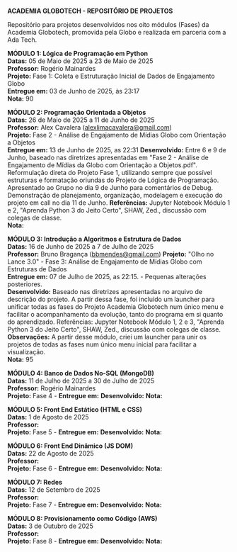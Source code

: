 **ACADEMIA GLOBOTECH - REPOSITÓRIO DE PROJETOS**  

Repositório para projetos desenvolvidos nos oito módulos (Fases) da Academia Globotech, promovida pela Globo e realizada em parceria com a Ada Tech.

**MÓDULO 1: Lógica de Programação em Python**  
**Datas:** 05 de Maio de 2025 a 23 de Maio de 2025  
**Professor:** Rogério Mainardes  
**Projeto:** Fase 1: Coleta e Estruturação Inicial de Dados de Engajamento Globo  
**Entregue em:** 03 de Junho de 2025, às 23:17  
**Nota:** 90

**MÓDULO 2: Programação Orientada a Objetos**  
**Datas:** 26 de Maio de 2025 a 11 de Junho de 2025  
**Professor:** Alex Cavalera (alexlimacavalera@gmail.com)  
**Projeto:** Fase 2 - Análise de Engajamento de Mídias Globo com Orientação a Objetos  
**Entregue em:** 13 de Junho de 2025, as 22:31
**Desenvolvido:** Entre 6 e 9 de Junho, baseado nas diretrizes apresentadas em "Fase 2 - Análise de Engajamento de Mídias da Globo com Orientação a Objetos.pdf". Reformulação direta do Projeto Fase 1, utilizando sempre que possível estruturas e formatação oriundas do Projeto de Lógica de Programação. Apresentado ao Grupo no dia 9 de Junho para comentários de Debug. Demonstração de planejamento, organização, modelagem e execução do projeto em call no dia 11 de Junho. **Referências:** Jupyter Notebook Módulo 1 e 2, "Aprenda Python 3 do Jeito Certo", SHAW, Zed., discussão com colegas de classe.  
**Nota:**

**MÓDULO 3: Introdução a Algoritmos e Estrutura de Dados**  
**Datas:** 16 de Junho de 2025 a 7 de Julho de 2025  
**Professor:** Bruno Bragança (bbmendes@gmail.com) 
**Projeto:** "Olho no Lance 3.0" - Fase 3: Análise de Engajamento de Mídias Globo com Estruturas de Dados   
**Entregue em:** 07 de Julho de 2025, as 22:15. - Pequenas alterações posteriores.   
**Desenvolvido:** Baseado nas diretrizes apresentadas no arquivo de descrição do projeto. A partir dessa fase, foi incluído um launcher para unificar todas as fases do Projeto Academia Globotech num único menu e facilitar o acompanhamento da evolução, tanto do programa em si quanto do aprendizado. Referências: Jupyter Notebook Módulo 1, 2 e 3, "Aprenda Python 3 do Jeito Certo", SHAW, Zed., discussão com colegas de classe.   
**Observações:** A partir desse módulo, criei um launcher para unir os projetos de todas as fases num único menu inicial para facilitar a visualização.  
**Nota:** 95

**MÓDULO 4: Banco de Dados No-SQL (MongoDB)**  
**Datas:** 11 de Julho de 2025 a 30 de Julho de 2025  
**Professor:** Rogério Mainardes  
**Projeto:** Fase 4 - 
**Entregue em:** 
**Desenvolvido:** 
**Nota:**

**MÓDULO 5: Front End Estático (HTML e CSS)**  
**Datas:** 1 de Agosto de 2025  
**Professor:**  
**Projeto:** Fase 5 - 
**Entregue em:** 
**Desenvolvido:** 
**Nota:**

**MÓDULO 6: Front End Dinâmico (JS DOM)**  
**Datas:** 22 de Agosto de 2025  
**Professor:**  
**Projeto:** Fase 6 - 
**Entregue em:** 
**Desenvolvido:** 
**Nota:**

**MÓDULO 7: Redes**  
**Datas:** 12 de Setembro de 2025  
**Professor:**  
**Projeto:** Fase 7 - 
**Entregue em:** 
**Desenvolvido:** 
**Nota:**

**MÓDULO 8: Provisionamento como Código (AWS)**  
**Datas:** 3 de Outubro de 2025  
**Professor:**  
**Projeto:** Fase 8 - 
**Entregue em:** 
**Desenvolvido:** 
**Nota:**
